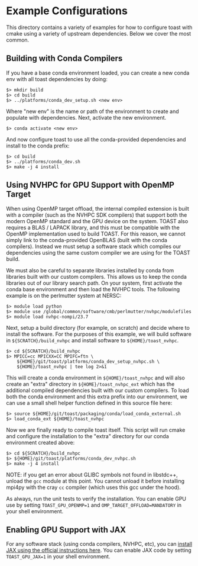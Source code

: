 # Example Configurations

This directory contains a variety of examples for how to configure toast with
cmake using a variety of upstream dependencies. Below we cover the most common.

## Building with Conda Compilers

If you have a base conda environment loaded, you can create a new conda env
with all toast dependencies by doing:

    $> mkdir build
    $> cd build
    $> ../platforms/conda_dev_setup.sh <new env>

Where "new env" is the name or path of the environment to create and populate
with dependencies. Next, activate the new environment.

    $> conda activate <new env>

And now configure toast to use all the conda-provided dependencies and install
to the conda prefix:

    $> cd build
    $> ../platforms/conda_dev.sh
    $> make -j 4 install

## Using NVHPC for GPU Support with OpenMP Target

When using OpenMP target offload, the internal compiled extension is built with
a compiler (such as the NVHPC SDK compilers) that support both the modern
OpenMP standard and the GPU device on the system. TOAST also requires a BLAS /
LAPACK library, and this must be compatible with the OpenMP implementation used
to build TOAST. For this reason, we cannot simply link to the conda-provided
OpenBLAS (built with the conda compilers). Instead we must setup a software
stack which compiles our dependencies using the same custom compiler we are
using for the TOAST build.

We must also be careful to separate libraries installed by conda from libraries
built with our custom compilers. This allows us to keep the conda libraries out
of our library search path. On your system, first activate the conda base
environment and then load the NVHPC tools. The following example is on the
perlmutter system at NERSC:

    $> module load python
    $> module use /global/common/software/cmb/perlmutter/nvhpc/modulefiles
    $> module load nvhpc-nompi/23.7

Next, setup a build directory (for example, on scratch) and decide where to
install the software. For the purposes of this example, we will build software
in `${SCRATCH}/build_nvhpc` and install software to `${HOME}/toast_nvhpc`.

    $> cd ${SCRATCH}/build_nvhpc
    $> MPICC=cc MPICXX=CC MPIFC=ftn \
        ${HOME}/git/toast/platforms/conda_dev_setup_nvhpc.sh \
        ${HOME}/toast_nvhpc | tee log 2>&1

This will create a conda environment in `${HOME}/toast_nvhpc` and will also
create an "extra" directory in `${HOME}/toast_nvhpc_ext` which has the
additional compiled dependencies built with our custom compilers. To load both
the conda environment and this extra prefix into our environment, we can use a
small shell helper function defined in this source file here:

    $> source ${HOME}/git/toast/packaging/conda/load_conda_external.sh
    $> load_conda_ext ${HOME}/toast_nvhpc

Now we are finally ready to compile toast itself. This script will run cmake
and configure the installation to the "extra" directory for our conda
environment created above:

    $> cd ${SCRATCH}/build_nvhpc
    $> ${HOME}/git/toast/platforms/conda_dev_nvhpc.sh
    $> make -j 4 install

NOTE:  if you get an error about GLIBC symbols not found in libstdc++, unload
the `gcc` module at this point.  You cannot unload it before installing mpi4py
with the cray `cc` compiler (which uses this gcc under the hood).

As always, run the unit tests to verify the installation. You can enable GPU
use by setting `TOAST_GPU_OPENMP=1` and `OMP_TARGET_OFFLOAD=MANDATORY` in your
shell environment.

## Enabling GPU Support with JAX

For any software stack (using conda compilers, NVHPC, etc), you can [install
JAX using the official instructions
here](https://github.com/google/jax#installation). You can enable JAX code by
setting `TOAST_GPU_JAX=1` in your shell environment.

